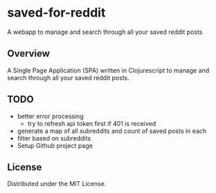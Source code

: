 # saved-for-reddit

A webapp  to manage and search through all your saved reddit posts

## Overview

A Single Page Application (SPA) written in Clojurescript to manage and search through all your saved reddit posts.

## TODO

* better error processing
    * try to refresh api token first if 401 is received
* generate a map of all subreddits and count of saved posts in each
* filter based on subreddits
* Setup Github project page

## License

Distributed under the MIT License.
